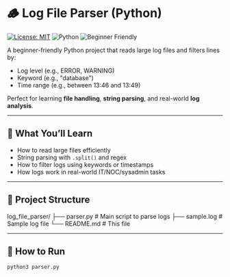 # 🪵 Log File Parser (Python)

[![License: MIT](https://img.shields.io/badge/License-MIT-blue.svg)](LICENSE)
![Python](https://img.shields.io/badge/Python-3.8%2B-blue)
![Beginner Friendly](https://img.shields.io/badge/Level-Beginner-brightgreen)

A beginner-friendly Python project that reads large log files and filters lines by:
- Log level (e.g., ERROR, WARNING)
- Keyword (e.g., "database")
- Time range (e.g., between 13:46 and 13:49)

Perfect for learning **file handling**, **string parsing**, and real-world **log analysis**.

---

## 🧠 What You’ll Learn

- How to read large files efficiently
- String parsing with `.split()` and regex
- How to filter logs using keywords or timestamps
- How logs work in real-world IT/NOC/sysadmin tasks

---

## 📁 Project Structure

log_file_parser/
├── parser.py # Main script to parse logs
├── sample.log # Sample log file
└── README.md # This file


---

## 🚀 How to Run

```bash
python3 parser.py
